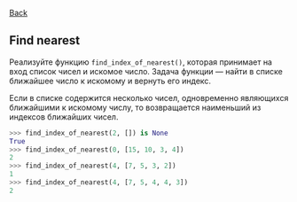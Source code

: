 [Back](../README.md)

## Find nearest

Реализуйте функцию `find_index_of_nearest()`, которая принимает на вход список
чисел и искомое число. Задача функции — найти в списке ближайшее число
к искомому и вернуть его индекс.

Если в списке содержится несколько чисел, одновременно являющихся ближайшими
к искомому числу, то возвращается наименьший из индексов ближайших чисел.

```python
>>> find_index_of_nearest(2, []) is None
True
>>> find_index_of_nearest(0, [15, 10, 3, 4])
2
>>> find_index_of_nearest(4, [7, 5, 3, 2])
1
>>> find_index_of_nearest(4, [7, 5, 4, 4, 3])
2
```
